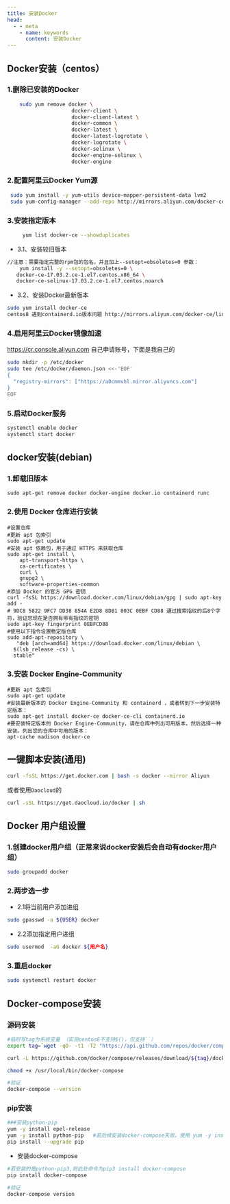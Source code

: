 ```yaml
---
title: 安装Docker
head:
  - - meta
    - name: keywords
      content: 安装Docker
---
```

## Docker安装（centos）
### 1.删除已安装的Docker

 ```bash
     sudo yum remove docker \
                      docker-client \
                      docker-client-latest \
                      docker-common \
                      docker-latest \
                      docker-latest-logrotate \
                      docker-logrotate \
                      docker-selinux \
                      docker-engine-selinux \
                      docker-engine
 ```

### 2.配置阿里云Docker Yum源

```bash
 sudo yum install -y yum-utils device-mapper-persistent-data lvm2
 sudo yum-config-manager --add-repo http://mirrors.aliyun.com/docker-ce/linux/centos/docker-ce.repo
```

### 3.安装指定版本

```bash
     yum list docker-ce --showduplicates
```

- 3.1、安装较旧版本  
 ```bash
 //注意：需要指定完整的rpm包的包名，并且加上--setopt=obsoletes=0 参数：
     yum install -y --setopt=obsoletes=0 \
    docker-ce-17.03.2.ce-1.el7.centos.x86_64 \
    docker-ce-selinux-17.03.2.ce-1.el7.centos.noarch
 ```
- 3.2、安装Docker最新版本

```bash
sudo yum install docker-ce
centos8 遇到containerd.io版本问题 http://mirrors.aliyun.com/docker-ce/linux/centos/7/x86_64/stable/Packages/ 手动下载安装
```
### 4.启用阿里云Docker镜像加速
https://cr.console.aliyun.com 自己申请账号，下面是我自己的
```bash
sudo mkdir -p /etc/docker
sudo tee /etc/docker/daemon.json <<-'EOF'
{
  "registry-mirrors": ["https://a0cmmvhl.mirror.aliyuncs.com"]
}
EOF
```
### 5.启动Docker服务
```bash
systemctl enable docker
systemctl start docker
```
## docker安装(debian)
### 1.卸载旧版本
```
sudo apt-get remove docker docker-engine docker.io containerd runc
```
### 2.使用 Docker 仓库进行安装
```
#设置仓库
#更新 apt 包索引
sudo apt-get update
#安装 apt 依赖包，用于通过 HTTPS 来获取仓库
sudo apt-get install \
    apt-transport-https \
    ca-certificates \
    curl \
    gnupg2 \
    software-properties-common
#添加 Docker 的官方 GPG 密钥
curl -fsSL https://download.docker.com/linux/debian/gpg | sudo apt-key add -
# 9DC8 5822 9FC7 DD38 854A E2D8 8D81 803C 0EBF CD88 通过搜索指纹的后8个字符，验证您现在是否拥有带有指纹的密钥
sudo apt-key fingerprint 0EBFCD88
#使用以下指令设置稳定版仓库
sudo add-apt-repository \
   "deb [arch=amd64] https://download.docker.com/linux/debian \
  $(lsb_release -cs) \
  stable"
```
### 3.安装 Docker Engine-Community
```
#更新 apt 包索引
sudo apt-get update
#安装最新版本的 Docker Engine-Community 和 containerd ，或者转到下一步安装特定版本：
sudo apt-get install docker-ce docker-ce-cli containerd.io
#要安装特定版本的 Docker Engine-Community，请在仓库中列出可用版本，然后选择一种安装。列出您的仓库中可用的版本：
apt-cache madison docker-ce
```



## 一键脚本安装(通用)

```bash
curl -fsSL https://get.docker.com | bash -s docker --mirror Aliyun
```

或者使用`Daocloud`的

```bash
curl -sSL https://get.daocloud.io/docker | sh
```



## Docker 用户组设置

### 1.创建docker用户组（正常来说docker安装后会自动有docker用户组）
```bash
sudo groupadd docker
```

### 2.两步选一步
- 2.1将当前用户添加进组
```bash
sudo gpasswd -a ${USER} docker
```
- 2.2添加指定用户进组
```bash
sudo usermod  -aG docker ${用户名}
```
### 3.重启docker
```bash
sudo systemctl restart docker
```

## Docker-compose安装
### 源码安装 <sup><span style="color:#F00;font-size:4">*</span></sup>
```bash
#临时写tag为系统变量 （实测centos8不支持$()，仅支持``）
export tag=`wget -qO- -t1 -T2 "https://api.github.com/repos/docker/compose/releases/latest" | grep "tag_name" | head -n 1 | awk -F ":" '{print $2}' | sed 's/\"//g;s/,//g;s/ //g'`

curl -L https://github.com/docker/compose/releases/download/${tag}/docker-compose-`uname -s`-`uname -m` > /usr/local/bin/docker-compose

chmod +x /usr/local/bin/docker-compose

#验证
docker-compose --version
```

### pip安装
```bash
###安装python-pip
yum -y install epel-release
yum -y install python-pip   #若后续安装docker-compose失败，使用 yum -y install python3-pip
pip install --upgrade pip
```

- 安装docker-compose
```bash
#若安装的是python-pip3,则此处命令为pip3 install docker-compose
pip install docker-compose 

#验证
docker-compose version
```

